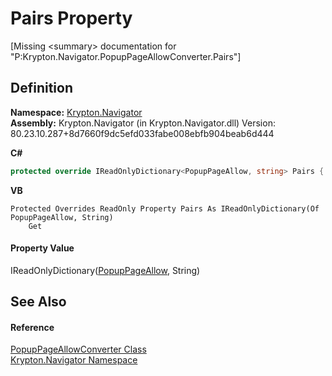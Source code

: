 # Pairs Property


\[Missing &lt;summary&gt; documentation for "P:Krypton.Navigator.PopupPageAllowConverter.Pairs"\]



## Definition
**Namespace:** <a href="a21ac074-d119-3dc6-bd1c-d3a12c0128bc.md">Krypton.Navigator</a>  
**Assembly:** Krypton.Navigator (in Krypton.Navigator.dll) Version: 80.23.10.287+8d7660f9dc5efd033fabe008ebfb904beab6d444

**C#**
``` C#
protected override IReadOnlyDictionary<PopupPageAllow, string> Pairs { get; }
```
**VB**
``` VB
Protected Overrides ReadOnly Property Pairs As IReadOnlyDictionary(Of PopupPageAllow, String)
	Get
```



#### Property Value
IReadOnlyDictionary(<a href="59a6bbb2-48fc-6a16-d2ca-eced3f7d9486.md">PopupPageAllow</a>, String)

## See Also


#### Reference
<a href="d3e67a87-2dca-a155-0109-00423132f3a9.md">PopupPageAllowConverter Class</a>  
<a href="a21ac074-d119-3dc6-bd1c-d3a12c0128bc.md">Krypton.Navigator Namespace</a>  
